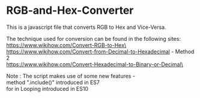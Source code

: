 # RGB-and-Hex-Converter

This is a javascript file that converts RGB to Hex and Vice-Versa.

The technique used for conversion can be found in the following sites:\
https://www.wikihow.com/Convert-RGB-to-Hex\
https://www.wikihow.com/Convert-from-Decimal-to-Hexadecimal - Method 2\
https://www.wikihow.com/Convert-Hexadecimal-to-Binary-or-Decimal\


Note : The script makes use of some new features -\
method ".include()" introduced in ES7\
for in Looping introduced in ES10